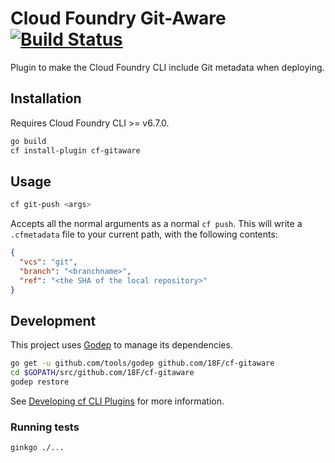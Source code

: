 # Cloud Foundry Git-Aware [![Build Status](https://travis-ci.org/18F/cf-gitaware.svg?branch=master)](https://travis-ci.org/18F/cf-gitaware)

Plugin to make the Cloud Foundry CLI include Git metadata when deploying.

## Installation

Requires Cloud Foundry CLI >= v6.7.0.

```bash
go build
cf install-plugin cf-gitaware
```

## Usage

```bash
cf git-push <args>
```

Accepts all the normal arguments as a normal `cf push`. This will write a `.cfmetadata` file to your current path, with the following contents:

```json
{
  "vcs": "git",
  "branch": "<branchname>",
  "ref": "<the SHA of the local repository>"
}
```

## Development

This project uses [Godep](https://github.com/tools/godep) to manage its dependencies.

```bash
go get -u github.com/tools/godep github.com/18F/cf-gitaware
cd $GOPATH/src/github.com/18F/cf-gitaware
godep restore
```

See [Developing cf CLI Plugins](https://docs.cloudfoundry.org/cf-cli/develop-cli-plugins.html) for more information.

### Running tests

```bash
ginkgo ./...
```
